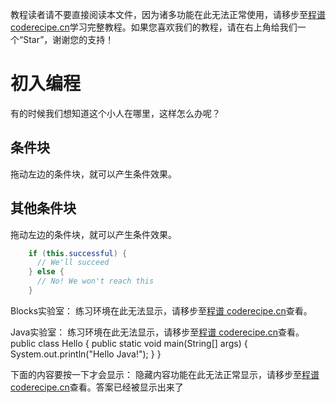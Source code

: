 <notice>教程读者请不要直接阅读本文件，因为诸多功能在此无法正常使用，请移步至[程谱 coderecipe.cn](https://coderecipe.cn/learn/8)学习完整教程。如果您喜欢我们的教程，请在右上角给我们一个“Star”，谢谢您的支持！</notice>

初入编程
======

有的时候我们想知道这个小人在哪里，这样怎么办呢？

条件块
------
拖动左边的条件块，就可以产生条件效果。

其他条件块
------
拖动左边的条件块，就可以产生条件效果。
```java
    if (this.successful) {
      // We'll succeed
    } else {
      // No! We won't reach this
    }
```
Blocks实验室：
<lab lang="blocks" parameters="logic=false&math=false&loops=false&lists=false&color=false&variables=false&functions=false&text=false">
  <notice>练习环境在此无法显示，请移步至[程谱 coderecipe.cn](https://coderecipe.cn/learn/8)查看。</notice>
</lab>

Java实验室：
<lab lang="java" parameters="filename=Hello.java">
<notice>练习环境在此无法显示，请移步至[程谱 coderecipe.cn](https://coderecipe.cn/learn/8)查看。</notice>
public class Hello {
  public static void main(String[] args) {
      System.out.println("Hello Java!");
  }
}
</lab>

下面的内容要按一下才会显示：
<cr type="hidden"><notice>隐藏内容功能在此无法正常显示，请移步至[程谱 coderecipe.cn](https://coderecipe.cn/learn/8)查看。</notice>答案已经被显示出来了</cr>
